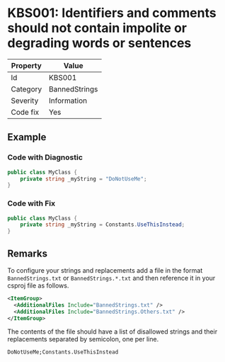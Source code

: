 # KBS001: Identifiers and comments should not contain impolite or degrading words or sentences

| Property | Value             |
| -------- | ----------------- |
| Id       | KBS001            |
| Category | BannedStrings     |
| Severity | Information       |
| Code fix | Yes               |

## Example

### Code with Diagnostic

```csharp
public class MyClass {
    private string _myString = "DoNotUseMe";
}
```

### Code with Fix

```csharp
public class MyClass {
    private string _myString = Constants.UseThisInstead;
}
```

## Remarks

To configure your strings and replacements add a file in the format `BannedStrings.txt` or `BannedStrings.*.txt` and then reference it in your csproj file as follows.

```xml
<ItemGroup>
  <AdditionalFiles Include="BannedStrings.txt" />
  <AdditionalFiles Include="BannedStrings.Others.txt" />
</ItemGroup>
```

The contents of the file should have a list of disallowed strings and their replacements separated by semicolon, one per line.

```plaintext
DoNotUseMe;Constants.UseThisInstead
```
